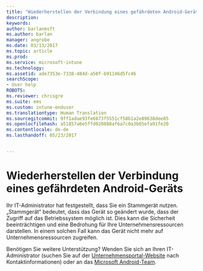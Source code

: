 ```yaml
---
title: "Wiederherstellen der Verbindung eines gefährdeten Android-Geräts | Microsoft-Dokumentation"
description: 
keywords: 
author: barlanmsft
ms.author: barlan
manager: angrobe
ms.date: 03/13/2017
ms.topic: article
ms.prod: 
ms.service: microsoft-intune
ms.technology: 
ms.assetid: ade7353e-7338-484d-a50f-b91146d5fc46
searchScope:
- User help
ROBOTS: 
ms.reviewer: chrisgre
ms.suite: ems
ms.custom: intune-enduser
ms.translationtype: Human Translation
ms.sourcegitcommit: 9ff1adae93fe6873f5551cf58b1a2e89638dee85
ms.openlocfilehash: a51857a6e5ffd020888af6a7c0a3b85efa91fe20
ms.contentlocale: de-de
ms.lasthandoff: 05/23/2017


---
```


# <a name="how-to-reconnect-a-compromised-android-device"></a>Wiederherstellen der Verbindung eines gefährdeten Android-Geräts

Ihr IT-Administrator hat festgestellt, dass Sie ein Stammgerät nutzen. „Stammgerät“ bedeutet, dass das Gerät so geändert wurde, dass der Zugriff auf das Betriebssystem möglich ist. Dies kann die Sicherheit beeinträchtigen und eine Bedrohung für Ihre Unternehmensressourcen darstellen. In einem solchen Fall kann das Gerät nicht mehr auf Unternehmensressourcen zugreifen.

Benötigen Sie weitere Unterstützung? Wenden Sie sich an Ihren IT-Administrator (suchen Sie auf der [Unternehmensportal-Website](http://portal.manage.microsoft.com) nach Kontaktinformationen) oder an das <a href="mailto:wintunedroidfbk@microsoft.com?subject=I'm having trouble with a rooted device&body=Describe the issue you're experiencing here.">Microsoft Android-Team</a>.

